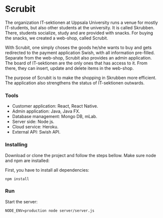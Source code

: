 # Scrubit

The organization IT-sektionen at Uppsala University runs a venue for mostly IT-students, but also other students at the university. It is called Skrubben. There, students socialize, study and are provided with snacks. For buying the snacks, we created a web-shop, called Scrubit. 

With Scrubit, one simply choses the goods he/she wants to buy and gets redirected to the payment application Swish, with all information pre-filled. Separate from the web-shop, Scrubit also provides an admin application. The board of IT-sektionen are the only ones that has access to it. From there, they can insert, update and delete items in the web-shop. 

The purpose of Scrubit is to make the shopping in Skrubben more efficient. The application also strengthens the status of IT-sektionen outwards. 

### Tools
- Customer application: React, React Native.
- Admin application: Java, Java FX.
- Database management: Mongo DB, mLab.
- Server side: Node js.
- Cloud service: Heroku.
- External API: Swish API.

### Installing

Download or clone the project and follow the steps bellow. Make sure node and npm are installed:

First, you have to install all dependencies:

```
npm install
```
### Run

Start the server:

```
NODE_ENV=production node server/server.js
```

